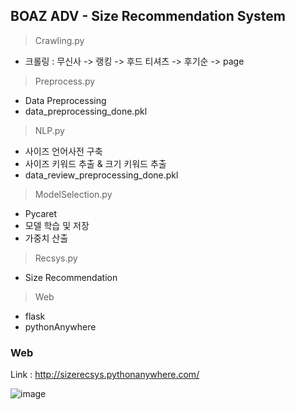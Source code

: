 ## BOAZ ADV - Size Recommendation System

> Crawling.py
* 크롤링 : 무신사 -> 랭킹 -> 후드 티셔츠 -> 후기순 -> page

> Preprocess.py
* Data Preprocessing
* data_preprocessing_done.pkl

> NLP.py
* 사이즈 언어사전 구축
* 사이즈 키워드 추출 & 크기 키워드 추출
* data_review_preprocessing_done.pkl

> ModelSelection.py
* Pycaret
* 모델 학습 및 저장
* 가중치 산출

> Recsys.py
* Size Recommendation

> Web
* flask
* pythonAnywhere

### Web
Link : <http://sizerecsys.pythonanywhere.com/>

![image](https://user-images.githubusercontent.com/79789743/215373745-e2d553f0-892a-481f-8224-ae4f4af10a28.png)
